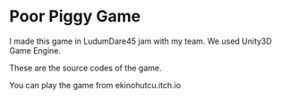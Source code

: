 # Poor Piggy Game

I made this game in LudumDare45 jam with my team. We used Unity3D Game Engine.

These are the source codes of the game. 

You can play the game from ekinohutcu.itch.io 

